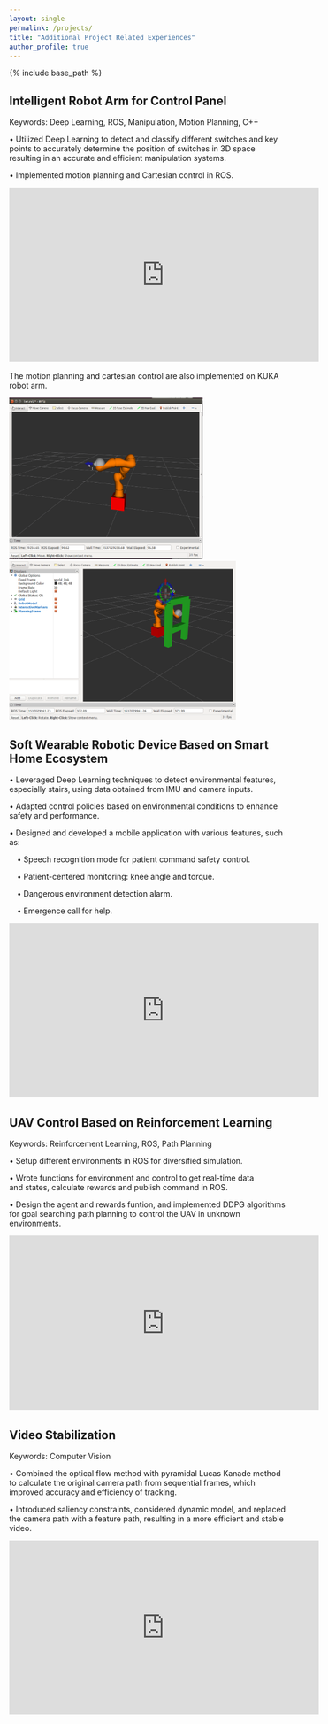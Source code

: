```yaml
---
layout: single
permalink: /projects/
title: "Additional Project Related Experiences"
author_profile: true
---
```

{% include base_path %}

## Intelligent Robot Arm for Control Panel

Keywords: Deep Learning, ROS, Manipulation, Motion Planning, C++

• Utilized Deep Learning to detect and classify different switches and key points to accurately determine the position of switches in 3D space resulting in an accurate and efficient manipulation systems.

• Implemented motion planning and Cartesian control in ROS.

<iframe width="560" height="315" src="https://www.youtube.com/embed/xc-jcEjHS-c" title="YouTube video player" frameborder="0" allow="accelerometer; autoplay; clipboard-write; encrypted-media; gyroscope; picture-in-picture; web-share" allowfullscreen></iframe>

The motion planning and cartesian control are also implemented on KUKA robot arm.
<p float="left">
  <img src="/images/cartisian_control.gif" width="350" />
  <img src="/images/motion_planning.gif" width="410" /> 
</p>

## Soft Wearable Robotic Device Based on Smart Home Ecosystem

• Leveraged Deep Learning techniques to detect environmental features, especially stairs, using data obtained from IMU and camera inputs.

• Adapted control policies based on environmental conditions to enhance safety and performance.

• Designed and developed a mobile application with various features, such as:

&emsp;• Speech recognition mode for patient command safety control.

&emsp;• Patient-centered monitoring: knee angle and torque.

&emsp;• Dangerous environment detection alarm.

&emsp;• Emergence call for help.

<iframe width="560" height="315" src="https://www.youtube.com/embed/L3qcHCYm6vg" title="YouTube video player" frameborder="0" allow="accelerometer; autoplay; clipboard-write; encrypted-media; gyroscope; picture-in-picture; web-share" allowfullscreen></iframe>

## UAV Control Based on Reinforcement Learning

Keywords: Reinforcement Learning, ROS, Path Planning

• Setup different environments in ROS for diversified simulation.

• Wrote functions for environment and control to get real-time data and states, calculate rewards and publish command in ROS.

• Design the agent and rewards funtion, and implemented DDPG algorithms for goal searching path planning to control the UAV in unknown environments.

<iframe width="560" height="315" src="https://www.youtube.com/embed/jTPKImfue84" title="YouTube video player" frameborder="0" allow="accelerometer; autoplay; clipboard-write; encrypted-media; gyroscope; picture-in-picture; web-share" allowfullscreen></iframe>

## Video Stabilization
Keywords: Computer Vision

•	Combined the optical flow method with pyramidal Lucas Kanade method to calculate the original camera path from sequential frames, which improved accuracy and efficiency of tracking. 

•	Introduced saliency constraints, considered dynamic model, and replaced the camera path with a feature path, resulting in a more efficient and stable video. 

<iframe width="560" height="315" src="https://www.youtube.com/embed/kthqLPRIn9g" title="YouTube video player" frameborder="0" allow="accelerometer; autoplay; clipboard-write; encrypted-media; gyroscope; picture-in-picture; web-share" allowfullscreen></iframe>

